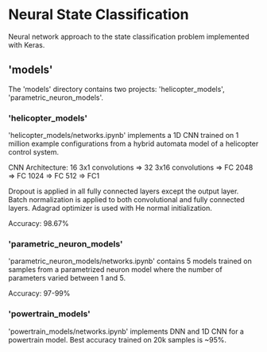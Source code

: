 # Neural State Classification
Neural network approach to the state classification problem implemented with Keras.

## 'models'
The 'models' directory contains two projects: 'helicopter_models', 'parametric_neuron_models'.

### 'helicopter_models'
'helicopter_models/networks.ipynb' implements a 1D CNN trained on 1 million example configurations from a hybrid automata model of a helicopter control system.

CNN Architecture:
16 3x1 convolutions => 32 3x16 convolutions => FC 2048 => FC 1024 => FC 512 => FC1

Dropout is applied in all fully connected layers except the output layer.  Batch normalization is applied to both convolutional and fully connected layers.  Adagrad optimizer is used with He normal initialization.

Accuracy: 98.67%

### 'parametric_neuron_models'
'parametric_neuron_models/networks.ipynb' contains 5 models trained on samples from a parametrized neuron model where the number of parameters varied between 1 and 5.

Accuracy: 97-99%

### 'powertrain_models'
'powertrain_models/networks.ipynb' implements DNN and 1D CNN for a powertrain model.  Best accuracy trained on 20k samples is ~95%.
